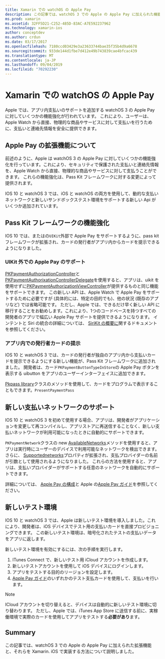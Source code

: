 ```yaml
---
title: Xamarin での watchOS の Apple Pay
description: この記事では、watchOS 3 での Apple の Apple Pay に加えられた機能強化と、Xamarin での Apple Watch の実装方法について説明します。
ms.prod: xamarin
ms.assetid: 32FF5D21-C252-485D-83AC-A7E592237962
ms.technology: xamarin-ios
author: conceptdev
ms.author: crdun
ms.date: 03/17/2017
ms.openlocfilehash: 7180ccd03429e3a23633744bae35f35b4d9a6678
ms.sourcegitcommit: 933de144d1fbe7d412e49b743839cae4bfcac439
ms.translationtype: MT
ms.contentlocale: ja-JP
ms.lasthandoff: 09/04/2019
ms.locfileid: "70292230"
---
```

# <a name="apple-pay-on-watchos-in-xamarin"></a>Xamarin での watchOS の Apple Pay

Apple では、アプリ内支払いのサポートを追加する watchOS 3 の Apple Pay に対していくつかの機能強化が行われています。 これにより、ユーザーは、Apple Watch から直接、物理的な商品やサービスに対して支払いを行うために、支払いと連絡先情報を安全に提供できます。


## <a name="about-apple-pay-enhancements"></a>Apple Pay の拡張機能について

前述のように、Apple は watchOS 3 の Apple Pay に対していくつかの機能強化を行っています。これにより、セキュリティで保護された支払いと連絡先情報を、Apple Watch から直接、物理的な商品やサービスに対して支払うことができます。 これらの機能強化は、Pass Kit フレームワークに対する変更によって提供されます。

IOS 10 と watchOS 3 では、iOS と watchOS の両方を使用して、動的な支払いネットワークと新しいサンドボックステスト環境をサポートする新しい Api がいくつか追加されています。

## <a name="passkit-framework-enhancements"></a>Pass Kit フレームワークの機能強化

IOS 10 では、またはの`UIKit`外部で Apple Pay をサポートするように、pass kit フレームワークが拡張され、カードの発行者がアプリ内からカードを提示できるようになりました。 

### <a name="supporting-apple-pay-outside-of-uikit"></a>UIKit 外での Apple Pay のサポート

[PKPaymentAuthorizationController](https://developer.apple.com/reference/passkit/pkpaymentauthorizationcontroller)と[PKPaymentAuthorixationControllerDelegate](https://developer.apple.com/reference/passkit/pkpaymentauthorizationcontrollerdelegate)を使用すると、アプリは、uikit を使用せずに[PKPaymentAuthorizationViewController](https://developer.apple.com/reference/passkit/pkpaymentauthorizationviewcontroller)が提供するものと同じ機能をサポートできます。 この新しい API は、Apple Watch で Apple Pay をサポートするために必要ですが (具体的には、特定の目的でも)、他の状況 (既存のアプリなど) では省略可能です。 ただし、Apple では、できるだけ早く新しい API に移行することをお勧めします。これにより、1つのコードベースを持つすべての開発者のアプリで幅広い Apple Pay サポートを提供できるようになります。 インテントと Siri の統合の詳細については、 [SiriKit の概要に](~/ios/platform/sirikit/index.md)関するドキュメントを参照してください。

### <a name="presenting-issuer-cards-from-within-apps"></a>アプリ内での発行者カードの提示

IOS 10 と watchOS 3 では、カードの発行者が独自のアプリ内から支払いカードを提示できるようにする新しい機能が、Pass Kit フレームワークに追加されました。 開発者は、カード`PKPaymentButtonTypeInStore`の Apple Pay ボタンを表示する uibutton をアプリのユーザーインターフェイスに追加できます。

[Pkpass library](https://developer.apple.com/reference/passkit/pkpasslibrary)クラスのメソッドを使用して、カードをプログラムで表示することもできます。`PresentPaymentPass`

## <a name="new-payment-network-support"></a>新しい支払いネットワークのサポート

IOS 10 と watchOS 3 を初めて使用する場合、アプリは、開発者がアプリケーションを変更して再コンパイルし、アプリストアに再送信することなく、新しい支払いネットワークが利用可能になったときに自動的にサポートできます。

`PKPaymentNetwork`クラスの new [AvailableNetworks](https://developer.apple.com/reference/passkit/pkpaymentrequest/1833288-availablenetworks)メソッドを使用すると、アプリは実行時にユーザーのデバイスで利用可能なネットワークを検出できます。 さらに、 [Supportednetworks](https://developer.apple.com/reference/passkit/pkpaymentrequest/1619329-supportednetworks)プロパティが拡張され、支払プロバイダーの名前が引数として使用されるようになりました。 これらの方法を使用すると、アプリは、支払いプロバイダーがサポートする任意のネットワークを自動的にサポートできます。

詳細については、 [Apple Pay の構成](~/ios/platform/apple-pay.md)と Apple の[Apple Pay ガイド](https://developer.apple.com/apple-pay/)を参照してください。

## <a name="new-testing-environment"></a>新しいテスト環境

IOS 10 と watchOS 3 では、Apple は新しいテスト環境を導入しました。これにより、開発者は、iOS デバイスでテスト用の支払いカードを直接プロビジョニングできます。 この新しいテスト環境は、暗号化されたテストの支払いデータをアプリに返します。

新しいテスト環境を有効にするには、次の手順を実行します。

1. ITunes Connect で、新しいテスト用 iCloud アカウントを作成します。
2. 新しいテストアカウントを使用して iOS デバイスにログインします。
3. アプリをテストする目的のリージョンを設定します。
4. [Apple Pay ガイド](https://developer.apple.com/apple-pay/)のいずれかのテスト支払カードを使用して、支払いを行います。

> [!NOTE]
> ICloud アカウントを切り替えると、デバイスは自動的に新しいテスト環境に切り替わります。 ただし、Apple では、iTunes App Store に送信する前に、実稼働環境で実際のカードを使用してアプリをテストする**必要があり**ます。

## <a name="summary"></a>Summary

この記事では、watchOS 3 での Apple の Apple Pay に加えられた拡張機能と、それらを Xamarin. iOS で実装する方法について説明しました。
